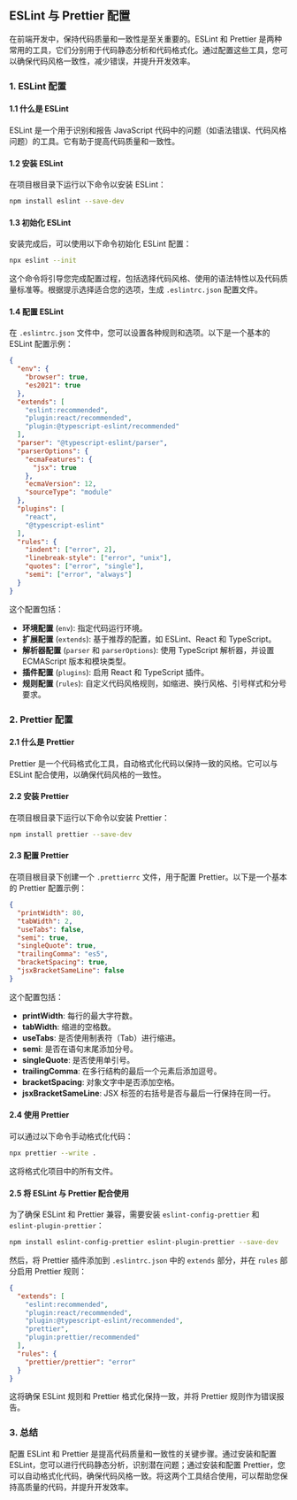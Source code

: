 ## ESLint 与 Prettier 配置

在前端开发中，保持代码质量和一致性是至关重要的。ESLint 和 Prettier 是两种常用的工具，它们分别用于代码静态分析和代码格式化。通过配置这些工具，您可以确保代码风格一致性，减少错误，并提升开发效率。

### 1. ESLint 配置

#### **1.1 什么是 ESLint**

ESLint 是一个用于识别和报告 JavaScript 代码中的问题（如语法错误、代码风格问题）的工具。它有助于提高代码质量和一致性。

#### **1.2 安装 ESLint**

在项目根目录下运行以下命令以安装 ESLint：

```bash
npm install eslint --save-dev
```

#### **1.3 初始化 ESLint**

安装完成后，可以使用以下命令初始化 ESLint 配置：

```bash
npx eslint --init
```

这个命令将引导您完成配置过程，包括选择代码风格、使用的语法特性以及代码质量标准等。根据提示选择适合您的选项，生成 `.eslintrc.json` 配置文件。

#### **1.4 配置 ESLint**

在 `.eslintrc.json` 文件中，您可以设置各种规则和选项。以下是一个基本的 ESLint 配置示例：

```json
{
  "env": {
    "browser": true,
    "es2021": true
  },
  "extends": [
    "eslint:recommended",
    "plugin:react/recommended",
    "plugin:@typescript-eslint/recommended"
  ],
  "parser": "@typescript-eslint/parser",
  "parserOptions": {
    "ecmaFeatures": {
      "jsx": true
    },
    "ecmaVersion": 12,
    "sourceType": "module"
  },
  "plugins": [
    "react",
    "@typescript-eslint"
  ],
  "rules": {
    "indent": ["error", 2],
    "linebreak-style": ["error", "unix"],
    "quotes": ["error", "single"],
    "semi": ["error", "always"]
  }
}
```

这个配置包括：
- **环境配置** (`env`): 指定代码运行环境。
- **扩展配置** (`extends`): 基于推荐的配置，如 ESLint、React 和 TypeScript。
- **解析器配置** (`parser` 和 `parserOptions`): 使用 TypeScript 解析器，并设置 ECMAScript 版本和模块类型。
- **插件配置** (`plugins`): 启用 React 和 TypeScript 插件。
- **规则配置** (`rules`): 自定义代码风格规则，如缩进、换行风格、引号样式和分号要求。

### 2. Prettier 配置

#### **2.1 什么是 Prettier**

Prettier 是一个代码格式化工具，自动格式化代码以保持一致的风格。它可以与 ESLint 配合使用，以确保代码风格的一致性。

#### **2.2 安装 Prettier**

在项目根目录下运行以下命令以安装 Prettier：

```bash
npm install prettier --save-dev
```

#### **2.3 配置 Prettier**

在项目根目录下创建一个 `.prettierrc` 文件，用于配置 Prettier。以下是一个基本的 Prettier 配置示例：

```json
{
  "printWidth": 80,
  "tabWidth": 2,
  "useTabs": false,
  "semi": true,
  "singleQuote": true,
  "trailingComma": "es5",
  "bracketSpacing": true,
  "jsxBracketSameLine": false
}
```

这个配置包括：
- **printWidth**: 每行的最大字符数。
- **tabWidth**: 缩进的空格数。
- **useTabs**: 是否使用制表符（Tab）进行缩进。
- **semi**: 是否在语句末尾添加分号。
- **singleQuote**: 是否使用单引号。
- **trailingComma**: 在多行结构的最后一个元素后添加逗号。
- **bracketSpacing**: 对象文字中是否添加空格。
- **jsxBracketSameLine**: JSX 标签的右括号是否与最后一行保持在同一行。

#### **2.4 使用 Prettier**

可以通过以下命令手动格式化代码：

```bash
npx prettier --write .
```

这将格式化项目中的所有文件。

#### **2.5 将 ESLint 与 Prettier 配合使用**

为了确保 ESLint 和 Prettier 兼容，需要安装 `eslint-config-prettier` 和 `eslint-plugin-prettier`：

```bash
npm install eslint-config-prettier eslint-plugin-prettier --save-dev
```

然后，将 Prettier 插件添加到 `.eslintrc.json` 中的 `extends` 部分，并在 `rules` 部分启用 Prettier 规则：

```json
{
  "extends": [
    "eslint:recommended",
    "plugin:react/recommended",
    "plugin:@typescript-eslint/recommended",
    "prettier",
    "plugin:prettier/recommended"
  ],
  "rules": {
    "prettier/prettier": "error"
  }
}
```

这将确保 ESLint 规则和 Prettier 格式化保持一致，并将 Prettier 规则作为错误报告。

### 3. 总结

配置 ESLint 和 Prettier 是提高代码质量和一致性的关键步骤。通过安装和配置 ESLint，您可以进行代码静态分析，识别潜在问题；通过安装和配置 Prettier，您可以自动格式化代码，确保代码风格一致。将这两个工具结合使用，可以帮助您保持高质量的代码，并提升开发效率。

